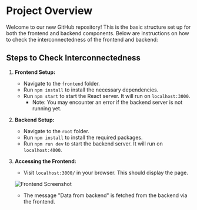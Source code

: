 # Project Overview

Welcome to our new GitHub repository! This is the basic structure set up for both the frontend and backend components. Below are instructions on how to check the interconnectedness of the frontend and backend:

## Steps to Check Interconnectedness

1. **Frontend Setup:**
   - Navigate to the `frontend` folder.
   - Run `npm install` to install the necessary dependencies.
   - Run `npm start` to start the React server. It will run on `localhost:3000`.
     - Note: You may encounter an error if the backend server is not running yet.

2. **Backend Setup:**
   - Navigate to the `root` folder.
   - Run `npm install` to install the required packages.
   - Run `npm run dev` to start the backend server. It will run on `localhost:4000`.

3. **Accessing the Frontend:**
   - Visit `localhost:3000/` in your browser. This should display the page.

   ![Frontend Screenshot](https://i.ibb.co/2ZbKgjJ/Screenshot-2024-01-28-173617.png)

   - The message "Data from backend" is fetched from the backend via the frontend.
